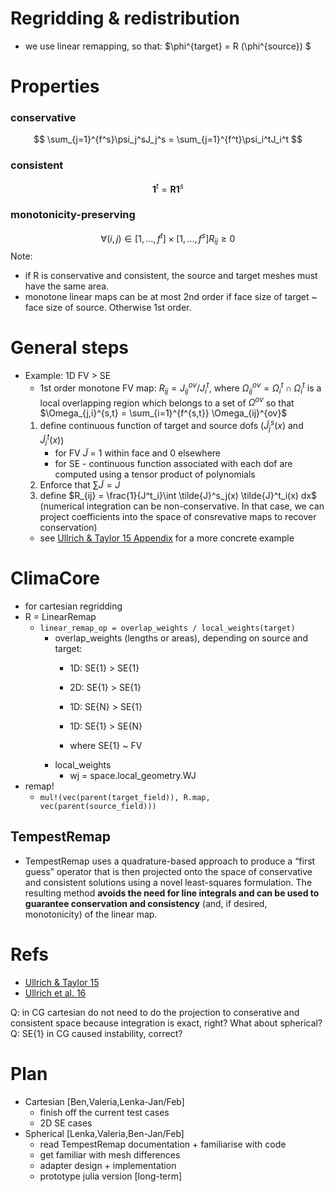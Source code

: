 # **Regridding & redistribution**

- we use linear remapping, so that:
 $\phi^{target} = R (\phi^{source}) $

# Properties
### conservative
$$
    \sum_{j=1}^{f^s}\psi_j^sJ_j^s = \sum_{j=1}^{f^t}\psi_i^tJ_i^t 
$$
### consistent
$$
\mathbf{1}^t=\mathbf{R}\mathbf{1}^s
$$ 
### monotonicity-preserving
$$
\forall (i,j) \in [1,...,f^t] \times [1,...,f^s] R_{ij} \geq 0
$$
Note:
- if R is conservative and consistent, the source and target meshes must have the same area. 
- monotone linear maps can be at most 2nd order if face size of target ~ face size of source. Otherwise 1st order. 

# General steps
- Example: 1D FV > SE
    - 1st order monotone FV map: $R_{ij} = J^{ov}_{ij} / J^t_i$, where $\Omega_{ij}^{ov} = \Omega_i^t \cap \Omega_i^t$ is a local overlapping region which belongs to a set of $\Omega^{ov}$ so that $\Omega_{j,i}^{s,t} = \sum_{i=1}^{f^{s,t}} \Omega_{ij}^{ov}$
    1. define continuous function of target and source dofs ($\tilde{J}^s_j(x)$ and $\tilde{J}^t_i(x)$)
        - for FV $\tilde{J}$ = 1 within face and 0 elsewhere
        - for SE - continuous function associated with each dof are computed using a tensor product of polynomials
    2. Enforce that $\sum \tilde{J} = J$
    3. define $R_{ij} = \frac{1}{J^t_i}\int \tilde{J}^s_j(x) \tilde{J}^t_i(x) dx$ (numerical integration can be non-conservative. In that case, we can project coefficients into the space of consrevative maps to recover conservation)
    - see [Ullrich & Taylor 15 Appendix](https://journals.ametsoc.org/view/journals/mwre/143/6/mwr-d-14-00343.1.xml ) for a more concrete example

# ClimaCore
- for cartesian regridding
- R = LinearRemap 
    - `linear_remap_op = overlap_weights / local_weights(target)`
        - overlap_weights (lengths or areas), depending on source and target:
            - 1D: SE{1} > SE{1}
            - 2D: SE{1} > SE{1}

            - 1D: SE{N} > SE{1}
            - 1D: SE{1} > SE{N}
            - where SE{1} ~ FV
        - local_weights
            - wj = space.local_geometry.WJ
- remap!
    - `mul!(vec(parent(target_field)), R.map, vec(parent(source_field)))`

## TempestRemap
- TempestRemap uses a quadrature-based approach to produce a “first guess” operator that is then projected onto the space of conservative and consistent solutions using a novel least-squares formulation. The resulting method **avoids the need for line integrals and can be used to guarantee conservation and consistency** (and, if desired, monotonicity) of the linear map.

# Refs 
- [Ullrich & Taylor 15](https://journals.ametsoc.org/view/journals/mwre/143/6/mwr-d-14-00343.1.xml )
- [Ullrich et al. 16](https://journals.ametsoc.org/view/journals/mwre/144/4/mwr-d-15-0301.1.xml)

Q: in CG cartesian do not need to do the projection to conserative and consistent space because integration is exact, right? What about spherical?
Q: SE{1} in CG caused instability, correct?

# Plan
- Cartesian [Ben,Valeria,Lenka-Jan/Feb] 
    - finish off the current test cases
    - 2D SE cases
- Spherical [Lenka,Valeria,Ben-Jan/Feb]
    - read TempestRemap documentation + familiarise with code
    - get familiar with mesh differences
    - adapter design + implementation
    - prototype julia version [long-term]
